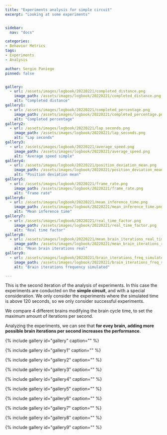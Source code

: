 ```yaml
---
title: "Experiments analysis for simple circuit"
excerpt: "Looking at some experiments"


sidebar:
  nav: "docs"

categories:
- Behavior Metrics
tags:
- Experiments
- Analysis

author: Sergio Paniego
pinned: false


gallery:
  - url: /assets/images/logbook/20220221/completed_distance.png
    image_path: /assets/images/logbook/20220221/completed_distance.png
    alt: "Completed distance"
gallery1:
  - url: /assets/images/logbook/20220221/completed_percentage.png
    image_path: /assets/images/logbook/20220221/completed_percentage.png
    alt: "Completed percentage"
gallery2:
  - url: /assets/images/logbook/20220221/lap_seconds.png
    image_path: /assets/images/logbook/20220221/lap_seconds.png
    alt: "Lap seconds"
gallery3:
  - url: /assets/images/logbook/20220221/average_speed.png
    image_path: /assets/images/logbook/20220221/average_speed.png
    alt: "Average speed simple"
gallery4:
  - url: /assets/images/logbook/20220221/position_deviation_mean.png
    image_path: /assets/images/logbook/20220221/position_deviation_mean.png
    alt: "Position deviation mean"
gallery5:
  - url: /assets/images/logbook/20220221/frame_rate.png
    image_path: /assets/images/logbook/20220221/frame_rate.png
    alt: "Frame rate"
gallery6:
  - url: /assets/images/logbook/20220221/mean_inference_time.png
    image_path: /assets/images/logbook/20220221/mean_inference_time.png
    alt: "Mean inference time"
gallery7:
  - url: /assets/images/logbook/20220221/real_time_factor.png
    image_path: /assets/images/logbook/20220221/real_time_factor.png
    alt: "Real time factor"
gallery8:
  - url: /assets/images/logbook/20220221/mean_brain_iterations_real_time.png
    image_path: /assets/images/logbook/20220221/mean_brain_iterations_real_time.png
    alt: "Mean brain iterations real"
gallery9:
  - url: /assets/images/logbook/20220221/brain_iterations_freq_simulated.png
    image_path: /assets/images/logbook/20220221/brain_iterations_freq_simulated.png
    alt: "Brain iterations frequency simulated"

---
```


This is the second iteration of the analysis of experiments. 
In this case the experiments are conducted on the **simple circuit**, and with a special consideration. We only consider the 
experiments where the simulated time is above 120 seconds, so we only consider successful experiments.

We compare 4 different brains modifying the brain cycle time, to set the maximum amount of iterations per second.

Analyzing the experiments, we can see that **for evey brain, adding more possible brain iterations per second increases the performance**.


{% include gallery id="gallery" caption="" %}

{% include gallery id="gallery1" caption="" %}

{% include gallery id="gallery2" caption="" %}

{% include gallery id="gallery3" caption="" %}

{% include gallery id="gallery4" caption="" %}

{% include gallery id="gallery5" caption="" %}

{% include gallery id="gallery6" caption="" %}

{% include gallery id="gallery7" caption="" %}

{% include gallery id="gallery8" caption="" %}

{% include gallery id="gallery9" caption="" %}

